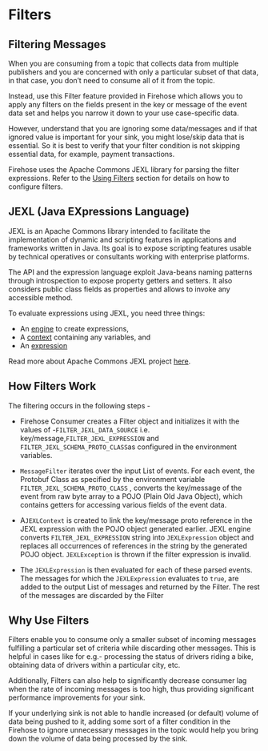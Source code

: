 # Filters

## Filtering Messages

When you are consuming from a topic that collects data from multiple publishers and you are concerned with only a particular subset of that data, in that case, you don’t need to consume all of it from the topic.

Instead, use this Filter feature provided in Firehose which allows you to apply any filters on the fields present in the key or message of the event data set and helps you narrow it down to your use case-specific data.

However, understand that you are ignoring some data/messages and if that ignored value is important for your sink, you might lose/skip data that is essential. So it is best to verify that your filter condition is not skipping essential data, for example, payment transactions.

Firehose uses the Apache Commons JEXL library for parsing the filter expressions. Refer to the [Using Filters](../guides/filters.md) section for details on how to configure filters.

## JEXL \(Java EXpressions Language\)

JEXL is an Apache Commons library intended to facilitate the implementation of dynamic and scripting features in applications and frameworks written in Java. Its goal is to expose scripting features usable by technical operatives or consultants working with enterprise platforms.

The API and the expression language exploit Java-beans naming patterns through introspection to expose property getters and setters. It also considers public class fields as properties and allows to invoke any accessible method.

To evaluate expressions using JEXL, you need three things:

* An [engine](https://commons.apache.org/jexl/apidocs/org/apache/commons/jexl3/JexlEngine.html) to create expressions,
* A [context](https://commons.apache.org/jexl/apidocs/org/apache/commons/jexl3/JexlContext.html) containing any variables, and
* An [expression](https://commons.apache.org/jexl/apidocs/org/apache/commons/jexl3/Expression.html)

Read more about Apache Commons JEXL project [here](https://commons.apache.org/proper/commons-jexl/index.html).

## How Filters Work

The filtering occurs in the following steps - 

* Firehose Consumer creates a Filter object and initializes it with the values of -`FILTER_JEXL_DATA_SOURCE` i.e. key/message,`FILTER_JEXL_EXPRESSION` and `FILTER_JEXL_SCHEMA_PROTO_CLASS`as configured in the environment variables. 



* `MessageFilter` iterates over the input List of events. For each event, the Protobuf Class as specified by the environment variable `FILTER_JEXL_SCHEMA_PROTO_CLASS` , converts the key/message of the event from raw byte array to a POJO \(Plain Old Java Object\), which contains getters for accessing various fields of the event data.



* A`JEXLContext` is created to link the key/message proto reference in the JEXL expression with the POJO object generated earlier.  JEXL engine converts `FILTER_JEXL_EXPRESSION`  string into `JEXLExpression` object and replaces all occurrences of references in the string by the generated POJO object.  `JEXLException` is thrown if the filter expression is invalid. 



* The `JEXLExpression` is then evaluated for each of these parsed events. The messages for which the `JEXLExpression` evaluates to `true`, are added to the output List of messages and returned by the Filter. The rest of the messages are discarded by the Filter

## Why Use Filters 

Filters enable you to consume only a smaller subset of incoming messages fulfilling a particular set of criteria while discarding other messages. This is helpful in cases like for e.g.- processing the status of drivers riding a bike, obtaining data of drivers within a particular city, etc.

Additionally, Filters can also help to significantly decrease consumer lag when the rate of incoming messages is too high, thus providing significant performance improvements for your sink.

If your underlying sink is not able to handle increased \(or default\) volume of data being pushed to it, adding some sort of a filter condition in the Firehose to ignore unnecessary messages in the topic would help you bring down the volume of data being processed by the sink.

